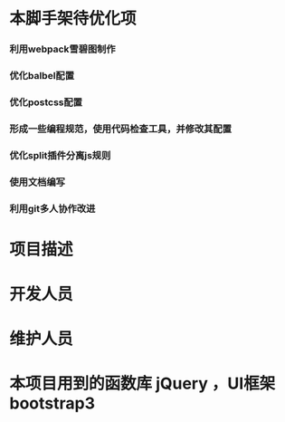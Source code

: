 
# 本脚手架待优化项
### 利用webpack雪碧图制作
### 优化balbel配置
### 优化postcss配置
### 形成一些编程规范，使用代码检查工具，并修改其配置
### 优化split插件分离js规则
### 使用文档编写
### 利用git多人协作改进


# 项目描述
# 开发人员
# 维护人员
# 本项目用到的函数库 jQuery ，UI框架 bootstrap3